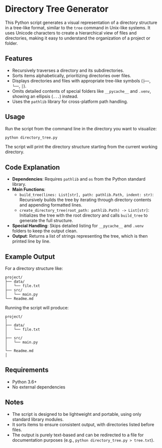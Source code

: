 # Directory Tree Generator

This Python script generates a visual representation of a directory structure in a tree-like format, similar to the `tree` command in Unix-like systems. It uses Unicode characters to create a hierarchical view of files and directories, making it easy to understand the organization of a project or folder.

## Features
- Recursively traverses a directory and its subdirectories.
- Sorts items alphabetically, prioritizing directories over files.
- Displays directories and files with appropriate tree-like symbols (`├──`, `└──`, `│`).
- Omits detailed contents of special folders like `__pycache__` and `.venv`, showing an ellipsis (`...`) instead.
- Uses the `pathlib` library for cross-platform path handling.

## Usage
Run the script from the command line in the directory you want to visualize:

```bash
python directory_tree.py
```

The script will print the directory structure starting from the current working directory.

## Code Explanation
- **Dependencies**: Requires `pathlib` and `os` from the Python standard library.
- **Main Functions**:
  - `build_tree(lines: List[str], path: pathlib.Path, indent: str)`: Recursively builds the tree by iterating through directory contents and appending formatted lines.
  - `create_directory_tree(root_path: pathlib.Path) -> List[str]`: Initializes the tree with the root directory and calls `build_tree` to generate the full structure.
- **Special Handling**: Skips detailed listing for `__pycache__` and `.venv` folders to keep the output clean.
- **Output**: Returns a list of strings representing the tree, which is then printed line by line.

## Example Output
For a directory structure like:
```
project/
├── data/
│   └── file.txt
├── src/
│   └── main.py
└── Readme.md
```

Running the script will produce:
```
project/
│
├── data/
│   └── file.txt
│
├── src/
│   └── main.py
│
└── Readme.md
│
```

## Requirements
- Python 3.6+
- No external dependencies

## Notes
- The script is designed to be lightweight and portable, using only standard library modules.
- It sorts items to ensure consistent output, with directories listed before files.
- The output is purely text-based and can be redirected to a file for documentation purposes (e.g., `python directory_tree.py > tree.txt`).
